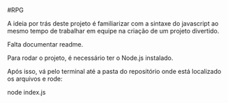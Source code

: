 #RPG

A ideia por trás deste projeto é familiarizar com a sintaxe do javascript ao mesmo tempo de trabalhar em equipe na criação de um projeto divertido.

Falta documentar readme.

Para rodar o projeto, é necessário ter o Node.js instalado.

Após isso, vá pelo terminal até a pasta do repositório onde está localizado os arquivos e rode:

node index.js
